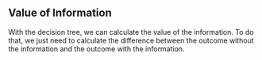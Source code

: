 ## Value of Information

With the decision tree, we can calculate the value of the information. To do that, we just need to calculate the difference between the outcome without the information and the outcome with the information.
